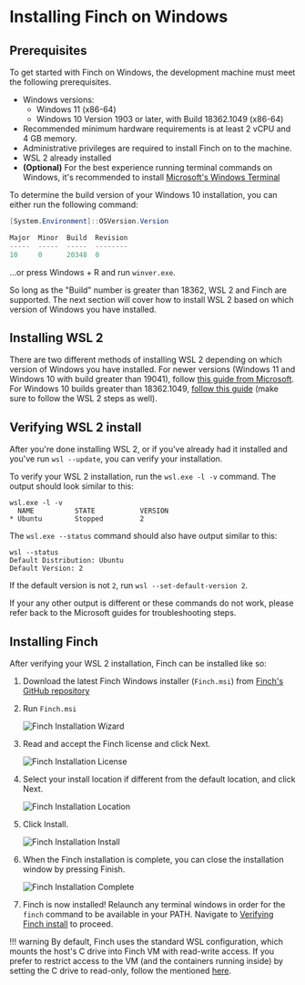 # Installing Finch on Windows

## Prerequisites

To get started with Finch on Windows, the development machine must meet the
following prerequisites.

* Windows versions:
    * Windows 11 (x86-64)
    * Windows 10 Version 1903 or later, with Build 18362.1049 (x86-64)
* Recommended minimum hardware requirements is at least 2 vCPU and 4 GB memory.
* Administrative privileges are required to install Finch on to the machine.
* WSL 2 already installed
* **(Optional)** For the best experience running terminal commands on Windows, it's recommended to install [Microsoft's Windows Terminal](https://learn.microsoft.com/en-us/windows/terminal/)

To determine the build version of your Windows 10 installation, you can either run the following command:
```powershell
[System.Environment]::OSVersion.Version

Major  Minor  Build  Revision
-----  -----  -----  --------
10     0      20348  0
```

...or press Windows + R and run `winver.exe`.

So long as the "Build" number is greater than 18362, WSL 2 and Finch are supported. The next section will cover how to install WSL 2 based on which version of Windows you have installed.

## Installing WSL 2

There are two different methods of installing WSL 2 depending on which version of Windows you have installed. For newer versions (Windows 11 and Windows 10 with build greater than 19041), follow [this guide from Microsoft](https://learn.microsoft.com/en-us/windows/wsl/install). For Windows 10 builds greater than 18362.1049, [follow this guide](https://learn.microsoft.com/en-us/windows/wsl/install-manual) (make sure to follow the WSL 2 steps as well).

## Verifying WSL 2 install

After you're done installing WSL 2, or if you've already had it installed and you've run `wsl --update`, you can verify your installation.

To verify your WSL 2 installation, run the `wsl.exe -l -v` command. The output should look similar to this:

```text
wsl.exe -l -v
  NAME          STATE           VERSION
* Ubuntu        Stopped         2
```

The `wsl.exe --status` command should also have output similar to this:
```text
wsl --status
Default Distribution: Ubuntu
Default Version: 2
```

If the default version is not `2`, run `wsl --set-default-version 2`.

If your any other output is different or these commands do not work, please refer back to the Microsoft guides for troubleshooting steps.

## Installing Finch

After verifying your WSL 2 installation, Finch can be installed like so:

1. Download the latest Finch Windows installer (`Finch.msi`) from [Finch's GitHub repository](https://github.com/runfinch/finch/releases/latest)
1. Run `Finch.msi`

    ![Finch Installation Wizard](/assets/finch_windows_installation_1.png "Finch Installation 1")

1. Read and accept the Finch license and click Next.

    ![Finch Installation License](/assets/finch_windows_installation_2.png "Finch Installation 2")

1. Select your install location if different from the default location, and click Next.

    ![Finch Installation Location](/assets/finch_windows_installation_3.png "Finch Installation 3")

1. Click Install.

    ![Finch Installation Install](/assets/finch_windows_installation_4.png "Finch Installation 4")

1. When the Finch installation is complete, you can close the installation window by pressing Finish.

    ![Finch Installation Complete](/assets/finch_windows_installation_5.png "Finch Installation 5")

1. Finch is now installed! Relaunch any terminal windows in order for the `finch` command to be available in your PATH. Navigate to [Verifying Finch install](../../../getting-started/installation/#verify-the-finch-installation) to proceed.

!!! warning
    By default, Finch uses the standard WSL configuration, which mounts the host's C drive into Finch VM with read-write access.
    If you prefer to restrict access to the VM (and the containers running inside) by setting the C drive to read-only, follow the mentioned [here](../wsl-configuration/#steps-to-disable-c-drive-auto-mount).
